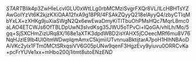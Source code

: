 $START$BIik4p3ZwHIeLcvIGLU0xWtLLg0rbMCMziSvgrFXQr8VL/ILcHBHTsYZAwGolYzVt6K2kjzKXiOAA12fxA9g18PR/4FSAkZQyyQ218elAyyQ4/zbyCTIqMbYxLX+zXHKg9juXiaSWgN2Qx6ewEwaDmyKiTITbuOhPMsHQc7MqrL8mc0aLAO4ETCWJs6OfTBLDpUwN3sIvdKsg35JWU5oTPvCi+lQoGA/vhlLh/Mo/5gq+SjSXCHmZizURq8X/168e1aXTK3dpdWBD2isYAHX5jCOeecMRf6mu8V76NqHJzIE9lb4Ul0itmWDwplqmAmxC5kjmiiUTvnnuaBktijtarA7poH1HlhNBAoDAiVKc2yIx1FTm0MCtSRxqsiVV6G05pUNw9qenF3HgzEvy9yiuvu0ORRCvKa+pcFrYUVe1xx+mHbo200j1itmt8utoENz$END$